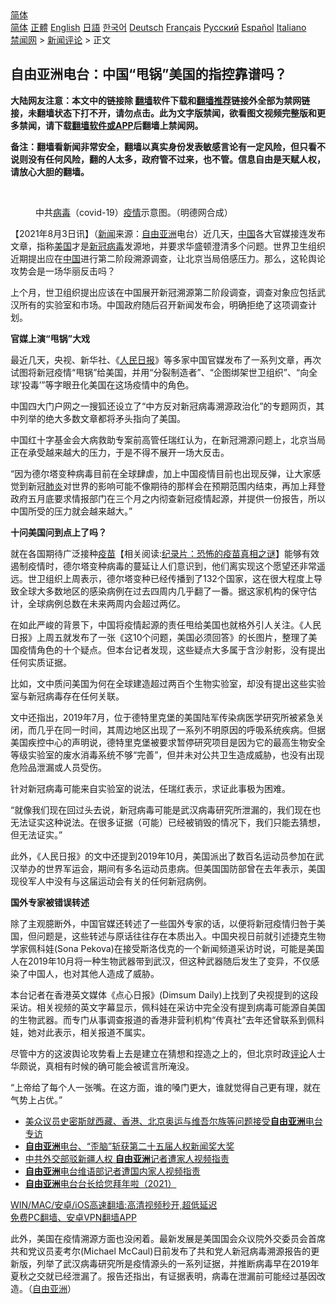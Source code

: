  <!-- 面包屑导航 --> <div class="breadcrumb"><!-- GTranslate: https://gtranslate.io/ -->  <div class="switcher notranslate">  <div class="selected">  <a href="#" onclick="return false;"> 简体</a>  </div>  <div class="option">  <a href="https://www.bannedbook.org" onclick="doGTranslate('zh-CN|zh-CN');jQuery('div.switcher div.selected a').html(jQuery(this).html());return false;" title="简体中文" class="nturl selected"> 简体</a>  <a href="https://www.bannedbook.org/zh-tw/" onclick="doGTranslate('zh-CN|zh-TW');jQuery('div.switcher div.selected a').html(jQuery(this).html());return false;" title="繁體中文" class="nturl"> 正體</a>  <a href="https://www.bannedbook.org/en/" onclick="doGTranslate('zh-CN|en');jQuery('div.switcher div.selected a').html(jQuery(this).html());return false;" title="English" class="nturl"> English</a>  <a href="https://www.bannedbook.org/ja/" onclick="doGTranslate('zh-CN|ja');jQuery('div.switcher div.selected a').html(jQuery(this).html());return false;" title="日本語" class="nturl"> 日語</a>  <a href="https://www.bannedbook.org/ko/" onclick="doGTranslate('zh-CN|ko');jQuery('div.switcher div.selected a').html(jQuery(this).html());return false;" title="한국어" class="nturl"> 한국어</a>  <a href="https://www.bannedbook.org/de/" onclick="doGTranslate('zh-CN|de');jQuery('div.switcher div.selected a').html(jQuery(this).html());return false;" title="Deutsch" class="nturl"> Deutsch</a>  <a href="https://www.bannedbook.org/fr/" onclick="doGTranslate('zh-CN|fr');jQuery('div.switcher div.selected a').html(jQuery(this).html());return false;" title="Français" class="nturl"> Français</a>  <a href="https://www.bannedbook.org/ru/" onclick="doGTranslate('zh-CN|ru');jQuery('div.switcher div.selected a').html(jQuery(this).html());return false;" title="Русский" class="nturl"> Русский</a>  <a href="https://www.bannedbook.org/es/" onclick="doGTranslate('zh-CN|es');jQuery('div.switcher div.selected a').html(jQuery(this).html());return false;" title="Español" class="nturl"> Español</a>  <a href="https://www.bannedbook.org/it/" onclick="doGTranslate('zh-CN|it');jQuery('div.switcher div.selected a').html(jQuery(this).html());return false;" title="Italiano" class="nturl"> Italiano</a>  </div>  </div>      <div class='breadcrumb-sub'><!-- Breadcrumb NavXT 6.3.0 --> <a href="https://www.bannedbook.org/" class="home">禁闻网</a> &gt; <a href="https://www.bannedbook.org/bnews/comments/" class="category">新闻评论</a> &gt; 正文</div></div><h2>自由亚洲电台：中国“甩锅”美国的指控靠谱吗？</h2> <p class="notice"><b>大陆网友注意：本文中的链接除 <a href="https://github.com/bannedbook/fanqiang" >翻墙</a>软件下载和<a href="https://github.com/killgcd/justmysocks/blob/master/README.md">翻墙推荐</a>链接外全部为禁网链接，未翻墙状态下打不开，请勿点击。此为文字版禁闻，欲看图文视频完整版和更多禁闻，请下载<a href="https://github.com/bannedbook/fanqiang">翻墙软件或APP</a>后翻墙上禁闻网。</p><p>备注：翻墙看新闻非常安全，翻墙以真实身份发表敏感言论有一定风险，但只看不说则没有任何风险，翻的人太多，政府管不过来，也不管。信息自由是天赋人权，请放心大胆的翻墙。</b></p>  <div class="entry"> <br /> <figure><a href="https://i1.wp.com/upload-images-bucket-v64rleca837do.s3.eu-west-1.amazonaws.com/wp-content/uploads/2020/11/01235322/IMAGE-2020-11-01-170759.jpg?fit=1280%2C720&#038;ssl=1" data-caption="中共病毒（covid-19）疫情示意图。（明德网合成）"></a><figcaption class="wp-caption-text">中共<a href="https://www.bannedbook.org/bnews/tag/%e7%97%85%e6%af%92/" class="st_tag internal_tag" rel="tag" title="标签 病毒 下的日志">病毒</a>（covid-19）<a href="https://www.bannedbook.org/bnews/tag/%E7%96%AB%E6%83%85/" class="st_tag internal_tag" rel="tag" title="标签 疫情 下的日志">疫情</a>示意图。（明德网合成）</figcaption></figure> <p>【2021年8月3日讯】（<span class='wp_keywordlink_affiliate'><a href="https://www.bannedbook.org/" title="新闻">新闻</a></span>来源：<a href="https://www.bannedbook.org/bnews/tag/%e8%87%aa%e7%94%b1%e4%ba%9a%e6%b4%b2/" class="st_tag internal_tag" rel="tag" title="标签 自由亚洲 下的日志">自由亚洲</a>电台）近几天，<span class='wp_keywordlink_affiliate'><a href="https://www.bannedbook.org/" title="中国" target="_blank">中国</a></span>各大官媒接连发布文章，指称<a href="https://www.bannedbook.org/bnews/tag/%e7%be%8e%e5%9b%bd/" class="st_tag internal_tag" rel="tag" title="标签 美国 下的日志">美国</a>才是<a href="https://www.bannedbook.org/bnews/tag/%e6%96%b0%e5%86%a0%e7%97%85%e6%af%92/" class="st_tag internal_tag" rel="tag" title="标签 新冠病毒 下的日志">新冠病毒</a>发源地，并要求华盛顿澄清多个问题。世界卫生组织近期提出应在<a href="https://www.bannedbook.org/bnews/tag/%E4%B8%AD%E5%9B%BD/" class="st_tag internal_tag" rel="tag" title="标签 中国 下的日志">中国</a>进行第二阶段溯源调查，让北京当局倍感压力。那么，这轮舆论攻势会是一场华丽反击吗？</p> <p>上个月，世卫组织提出应该在中国展开新冠溯源第二阶段调查，调查对象应包括武汉所有的实验室和市场。中国政府随后召开新闻发布会，明确拒绝了这项调查计划。</p> <p><strong>官媒上演“甩锅”大戏</strong></p> <p>最近几天，央视、新华社、《<span class='wp_keywordlink'><a href="https://www.bannedbook.org/forum2/topic109.html" title="透视人民日报" target="_blank">人民日报</a></span>》等多家中国官媒发布了一系列文章，再次试图将新冠疫情“甩锅”给美国，并用“分裂制造者”、“企图绑架世卫组织”、“向全球‘投毒’”等字眼丑化美国在这场疫情中的角色。</p> <p>中国四大门户网之一搜狐还设立了“中方反对新冠病毒溯源政治化”的专题网页，其中列举的绝大多数文章都将矛头指向了美国。</p>  <p>中国红十字基金会大病救助专案前高管任瑞红认为，在新冠溯源问题上，北京当局正在承受越来越大的压力，于是不得不展开一场大反击。</p> <p>“因为德尔塔变种病毒目前在全球肆虐，加上中国疫情目前也出现反弹，让大家感觉到新冠<a href="https://www.bannedbook.org/bnews/tag/%e8%82%ba%e7%82%8e/" class="st_tag internal_tag" rel="tag" title="标签 肺炎 下的日志">肺炎</a>对世界的影响可能不像期待的那样会在预期范围内结束，再加上拜登政府五月底要求情报部门在三个月之内彻查新冠疫情起源，并提供一份报告，所以中国所受的压力就会越来越大。”</p> <p><strong>十问美国问到点上了吗？</strong></p> <p>就在各国期待广泛接种<span class='wp_keywordlink'><a href="https://www.bannedbook.org/bnews/tculture/20160630/551027.html" title="疫苗" target="_blank">疫苗</a></span>【相关阅读:<a href='https://www.bannedbook.org/bnews/topimagenews/20180408/925060.html' target='_blank'>纪录片：恐怖的疫苗真相之谜</a>】能够有效遏制疫情时，德尔塔变种病毒的蔓延让人们意识到，他们离实现这个愿望还非常遥远。世卫组织上周表示，德尔塔变种已经传播到了132个国家，这在很大程度上导致全球大多数地区的感染病例在过去四周内几乎翻了一番。据这家机构的保守估计，全球病例总数在未来两周内会超过两亿。</p> <p>在如此严峻的背景下，中国将疫情起源的责任甩给美国也就格外引人关注。《人民日报》上周五就发布了一张《这10个问题，美国必须回答》的长图片，整理了美国疫情角色的十个疑点。但本台记者发现，这些疑点大多属于含沙射影，没有提出任何实质证据。</p>  <p>比如，文中质问美国为何在全球建造超过两百个生物实验室，却没有提出这些实验室与新冠病毒存在任何关联。</p> <p>文中还指出，2019年7月，位于德特里克堡的美国陆军传染病医学研究所被紧急关闭，而几乎在同一时间，其周边地区出现了一系列不明原因的呼吸系统疾病。但据美国疾控中心的声明说，德特里克堡被要求暂停研究项目是因为它的最高生物安全等级实验室的废水消毒系统不够“完善”，但并未对公共卫生造成威胁，也没有出现危险品泄漏或人员受伤。</p> <p>针对新冠病毒可能来自实验室的说法，任瑞红表示，求证此事极为困难。</p> <p>“就像我们现在回过头去说，新冠病毒可能是武汉病毒研究所泄漏的，我们现在也无法证实这种说法。在很多证据（可能）已经被销毁的情况下，我们只能去猜想，但无法证实。”</p> <p>此外，《人民日报》的文中还提到2019年10月，美国派出了数百名运动员参加在武汉举办的世界军运会，期间有多名运动员患病。但美国国防部曾在去年表示，美国现役军人中没有与这届运动会有关的任何新冠病例。</p>  <p><strong>国外专家被错误转述</strong></p> <p>除了主观臆断外，中国官媒还转述了一些国外专家的话，以便将新冠疫情归咎于美国，但问题是，这些转述与原话往往存在本质出入。中国央视日前就引述捷克生物学家佩科娃(Sona Pekova)在接受斯洛伐克的一个新闻频道采访时说，可能是美国人在2019年10月将一种生物武器带到武汉，但这种武器随后发生了变异，不仅感染了中国人，也对其他人造成了威胁。</p> <p>本台记者在香港英文媒体《点心日报》(Dimsum Daily)上找到了央视提到的这段采访。相关视频的英文字幕显示，佩科娃在采访中完全没有提到病毒可能源自美国的生物武器。而专门从事调查报道的香港非营利机构“传真社”去年还曾联系到佩科娃，她对此表示，相关报道不属实。</p> <p>尽管中方的这波舆论攻势看上去是建立在猜想和捏造之上的，但北京时政<span class='wp_keywordlink_affiliate'><a href="https://www.bannedbook.org/bnews/comments/" title="新闻评论" target="_blank">评论</a></span>人士华颇说，真相有时候的确可能会被谎言所淹没。</p> <p>“上帝给了每个人一张嘴。在这方面，谁的嗓门更大，谁就觉得自己更有理，就在气势上占优。”</p>  <ul class='op-related-articles' title='相关阅读'> <li><a href='https://www.bannedbook.org/bnews/headline/20210801/1597953.html' target='_blank'>美众议员史密斯就西藏、香港、北京奥运与维吾尔族等问题接受<b>自由亚洲</b>电台专访</a></li> <li><a href='https://www.bannedbook.org/bnews/ssgc/20210506/1541059.html' target='_blank'><b>自由亚洲</b>电台、“歪脑”斩获第二十五届人权新闻奖大奖</a></li> <li><a href='https://www.bannedbook.org/bnews/comments/20210413/1525175.html' target='_blank'>中共外交部驳新疆人权 <b>自由亚洲</b>记者遭家人视频指责</a></li> <li><a href='https://www.bannedbook.org/bnews/headline/20210413/1524935.html' target='_blank'><b>自由亚洲</b>电台维语部记者遭国内家人视频指责</a></li> <li><a href='https://www.bannedbook.org/bnews/cbnews/20210211/1485265.html' target='_blank'><b>自由亚洲</b>电台台长给您拜年啦（2021）</a></li> </ul> <p class="texttj"> <a href="https://github.com/bannedbook/fanqiang/wiki/V2ray%E6%9C%BA%E5%9C%BA" target="_blank">WIN/MAC/安卓/iOS高速翻墙:高清视频秒开,超低延迟</a><br/> <a href="https://github.com/bannedbook/fanqiang/wiki/%E7%A6%81%E9%97%BB%E7%BD%91%E5%AE%89%E5%8D%93%E7%BF%BB%E5%A2%99%E6%96%B0%E9%97%BBAPP" target="_blank">免费PC翻墙、安卓VPN翻墙APP</a></p><p>此外，美国在疫情溯源方面也没闲着。最新发展是美国国会众议院外交委员会首席共和党议员麦考尔(Michael McCaul)日前发布了共和党人新冠病毒溯源报告的更新版，列举了武汉病毒研究所是疫情源头的一系列证据，并推断病毒早在2019年夏秋之交就已经泄漏了。报告还指出，有证据表明，病毒在泄漏前可能经过基因改造。（<a href="https://www.rfa.org/mandarin/yataibaodao/huanjing/hc-08022021103033.html">自由亚洲</a>）</p><a name='sharetosocial'></a>  <div style="margin-bottom:5px;padding-bottom:5px;clear:both"> <div id="archive-pix-1" class="banner-ads"> <!-- AuctionX Display platform tag START --> <div id="26318x728x90x621x_ADSLOT2" clicktrack="%%CLICK_URL_ESC%%"></div> <!-- AuctionX Display platform tag END --> </div> <div id="archive-pix-2" class="banner-ads"> <!-- AuctionX Display platform tag START --> <div id="26315x300x250x621x_ADSLOT2" clicktrack="%%CLICK_URL_ESC%%"></div> <!-- AuctionX Display platform tag END --> </div> </div>  <div id="archive-pix-1" class="banner-ads"> <!-- AuctionX Display platform tag START --> <div id="26318x728x90x621x_ADSLOT3" clicktrack="%%CLICK_URL_ESC%%"></div> <!-- AuctionX Display platform tag END --> </div> </div><!--END ENTRY--> 